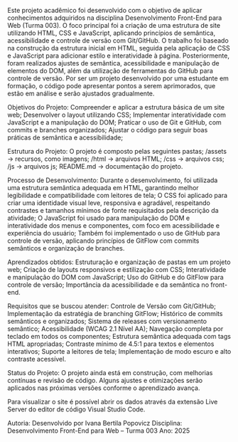 Este projeto acadêmico foi desenvolvido com o objetivo de aplicar conhecimentos adquiridos na disciplina Desenvolvimento Front-End para Web (Turma 003).
O foco principal foi a criação de uma estrutura de site utilizando HTML, CSS e JavaScript, aplicando princípios de semântica, acessibilidade e controle de versão com Git/GitHub.
O trabalho foi baseado na construção da estrutura inicial em HTML, seguida pela aplicação de CSS e JavaScript para adicionar estilo e interatividade à página. Posteriormente, foram realizados ajustes de semântica, acessibilidade e manipulação de elementos do DOM, além da utilização de ferramentas do GitHub para controle de versão.
Por ser um projeto desenvolvido por uma estudante em formação, o código pode apresentar pontos a serem aprimorados, que estão em análise e serão ajustados gradualmente.

Objetivos do Projeto:
Compreender e aplicar a estrutura básica de um site web;
Desenvolver o layout utilizando CSS;
Implementar interatividade com JavaScript e a manipulação do DOM;
Praticar o uso de Git e GitHub, com commits e branches organizados;
Ajustar o código para seguir boas práticas de semântica e acessibilidade;

Estrutura do Projeto:
O projeto é composto pelas seguintes pastas;
/assets → recursos, como imagens;
/html → arquivos HTML;
/css → arquivos css;
/js → arquivos js;
README.md → documentação do projeto.

Processo de Desenvolvimento:
Durante o desenvolvimento, foi utilizada uma estrutura semântica adequada em HTML, garantindo melhor legibilidade e compatibilidade com leitores de tela;
O CSS foi aplicado para criar uma identidade visual leve, responsiva e agradável, respeitando contrastes e tamanhos mínimos de fonte requisitados pela descrição da atividade;
O JavaScript foi usado para manipulação do DOM e interatividade dos menus e componentes, com foco em acessibilidade e experiência do usuário;
Também foi implementado o uso de GitHub para controle de versão, aplicando princípios de GitFlow com commits semânticos e organização de branches.

Aprendizados obtidos:
Estruturação e organização de pastas em um projeto web;
Criação de layouts responsivos e estilização com CSS;
Interatividade e manipulação do DOM com JavaScript;
Uso do GitHub e do GitFlow para controle de versão;
Importância da acessibilidade e da semântica no front-end.

Requisitos que se buscou atender:
Controle de Versão com Git/GitHub;
Implementação da estratégia de branching GitFlow;
Histórico de commits semânticos e organizados;
Sistema de releases com versionamento semântico;
Acessibilidade (WCAG 2.1 Nível AA);
Navegação completa por teclado em todos os componentes;
Estrutura semântica adequada com tags HTML apropriadas;
Contraste mínimo de 4.5:1 para textos e elementos interativos;
Suporte a leitores de tela;
Implementação de modo escuro e alto contraste acessível.

Status do Projeto:
O projeto ainda está em construção, com melhorias contínuas e revisão de código.
Alguns ajustes e otimizações serão aplicados nas próximas versões conforme o aprendizado avança.

Para visualizar o site é possível abrir os dados através da extensão Live Server do editor de código Visual Studio Code.

Autoria:
Desenvolvido por Ivana Bertila Popovicz
Disciplina: Desenvolvimento Front-End para Web – Turma 003
Ano: 2025
